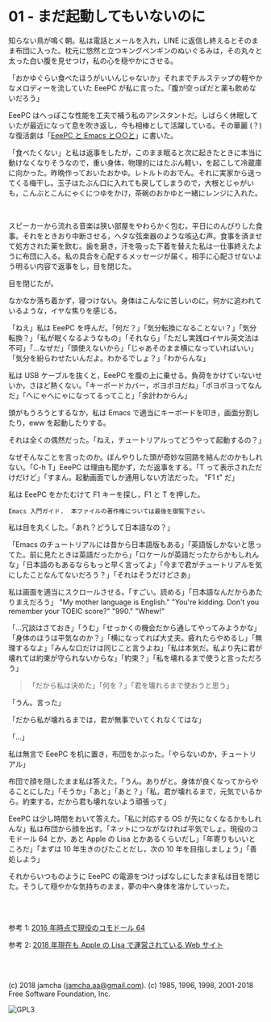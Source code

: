 

# 01 - まだ起動してもいないのに

知らない鳥が鳴く朝。私は電話とメールを入れ，LINE に返信し終えるとそのまま布団に入った。枕元に悠然と立つキングペンギンのぬいぐるみは，その丸々と太った白い腹を見せつけ，私の心を穏やかにさせる。  

「おかゆぐらい食べたほうがいいんじゃないか」それまでチルステップの軽やかなメロディーを流していた EeePC が私に言った。「腹が空っぽだと薬も飲めないだろう」  

EeePC はへっぽこな性能を工夫で補う私のアシスタントだ。しばらく休眠していたが最近になって息を吹き返し，今も相棒として活躍している。その華麗 (？) な復活劇は「[EeePC と Emacs と○○と](https://jamcha-aa.github.io/EeePC/)」に書いた。  

「食べたくない」と私は返事をしたが，このまま眠ると次に起きたときに本当に動けなくなりそうなので，重い身体，物理的にはたぶん軽い，を起こして冷蔵庫に向かった。昨晩作っておいたおかゆ。レトルトのおでん。それに実家から送ってくる梅干し。玉子はたぶん口に入れても戻してしまうので，大根とじゃがいも，こんぶとこんにゃくにつゆをかけ，茶碗のおかゆと一緒にレンジに入れた。  

<br>  

スピーカーから流れる音楽は狭い部屋をやわらかく包む。平日にのんびりした食事。それをときおり中断させる，ヘタな弦楽器のような咳込む声。食事を済ませて処方された薬を飲む。歯を磨き，汗を吸った下着を替えた私は一仕事終えたように布団に入る。私の具合を心配するメッセージが届く。相手に心配させないよう明るい内容で返事をし，目を閉じた。  

目を閉じたが。  

なかなか落ち着かず，寝つけない。身体はこんなに苦しいのに。何かに追われているような，イヤな焦りを感じる。  

「ねえ」私は EeePC を呼んだ。「何だ？」「気分転換になることない？」「気分転換？」「私が眠くなるようなもの」「それなら」「ただし実践ロイヤル英文法は不可」「…なぜだ」「頭使えないから」「じゃあそのまま横になっていればいい」「気分を紛らわせたいんだよ。わかるでしょ？」「わからんな」  

私は USB ケーブルを抜くと，EeePC を腹の上に乗せる。負荷をかけていないせいか，さほど熱くない。「キーボードカバー，ボヨボヨだね」「ボヨボヨってなんだ」「へにゃへにゃになってるってこと」「余計わからん」  

頭がもうろうとするなか，私は Emacs で適当にキーボードを叩き，画面分割したり，eww を起動したりする。  

それは全くの偶然だった。「ねえ，チュートリアルってどうやって起動するの？」  

なぜそんなことを言ったのか。ぼんやりした頭が奇妙な回路を結んだのかもしれない。「C-h T」EeePC は理由も聞かず，ただ返事をする。「T って表示されただけだけど」「すまん。起動画面でしか通用しない方法だった。 "F1 t" だ」  

私は EeePC をかたむけて F1 キーを探し，F1 と T を押した。  

    Emacs 入門ガイド.  本ファイルの著作権については最後を御覧下さい。

私は目を丸くした。「あれ？どうして日本語なの？」  

「Emacs のチュートリアルには昔から日本語版もある」「英語版しかないと思ってた。前に見たときは英語だったから」「ロケールが英語だったからかもしれんな」「日本語のもあるならもっと早く言ってよ」「今まで君がチュートリアルを気にしたことなんてないだろう？」「それはそうだけどさあ」  

私は画面を適当にスクロールさせる。「すごい。読める」「日本語なんだからあたりまえだろう」 "My mother language is English." "You're kidding. Don't you remember your TOEIC score?" "990." "Whew!"  

「…冗談はさておき」「うむ」「せっかくの機会だから通してやってみようかな」「身体のほうは平気なのか？」「横になってれば大丈夫。疲れたらやめるし」「無理するなよ」「みんな口だけは同じこと言うよね」「私は本気だ。私より先に君が壊れては約束が守られないからな」「約束？」「私を壊れるまで使うと言っただろう」  

> 「だから私は決めた」「何を？」「君を壊れるまで使おうと思う」  

「うん。言った」  

「だから私が壊れるまでは，君が無事でいてくれなくてはな」  

「…」  

私は無言で EeePC を机に置き，布団をかぶった。「やらないのか，チュートリアル」  

布団で顔を隠したまま私は答えた。「うん。ありがと。身体が良くなってからやることにした」「そうか」「あと」「あと？」「私，君が壊れるまで，元気でいるから。約束する。だから君も壊れないよう頑張って」  

EeePC は少し時間をおいて答えた。「私に対応する OS が先になくなるかもしれんな」私は布団から顔を出す。「ネットにつながなければ平気でしょ。現役のコモドール 64 とか，あと Apple の Lisa とかあるくらいだし」「年寄りもいいところだ」「まずは 10 年生きのびたことだし，次の 10 年を目指しましょう」「善処しよう」  

それからいつものように EeePC の電源をつけっぱなしにしたまま私は目を閉じた。そうして穏やかな気持ちのまま，夢の中へ身体を溶かしていった。  

<br>  
<br>  

参考 1: [2016 年時点で現役のコモドール 64](https://sploid.gizmodo.com/this-old-ass-commodore-64-is-still-being-used-to-run-an-1787196319)  

参考 2: [2018 年現在も Apple の Lisa で運営されている Web サイト](http://lisa2.com/)  

<br>  
<br>  

(c) 2018 jamcha (jamcha.aa@gmail.com). (c) 1985, 1996, 1998, 2001-2018 Free Software Foundation, Inc.  

![GPL3](https://www.gnu.org/graphics/gplv3-88x31.png)  

